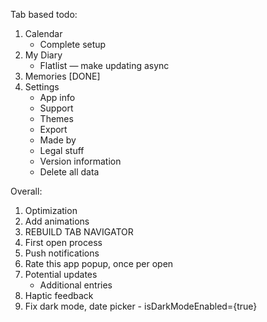 Tab based todo:
1. Calendar
	- Complete setup
2. My Diary
	- Flatlist — make updating async
3. Memories [DONE]
4. Settings
	- App info
	- Support
	- Themes
	- Export
	- Made by
	- Legal stuff
	- Version information
	- Delete all data


Overall:
1. Optimization
2. Add animations
5. REBUILD TAB NAVIGATOR
6. First open process
7. Push notifications
8. Rate this app popup, once per open
9. Potential updates
	- Additional entries
10. Haptic feedback
11. Fix dark mode, date picker - isDarkModeEnabled={true}
